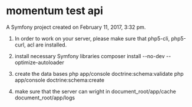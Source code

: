 momentum test api
===

A Symfony project created on February 11, 2017, 3:32 pm.

1. In order to work on your server, please make sure that php5-cli, php5-curl, acl are installed.

2. install necessary Symfony libraries
composer install --no-dev --optimize-autoloader

3. create the data bases
php app/console doctrine:schema:validate
php app/console doctrine:schema:create

4. make sure that the server can wright in
document_root/app/cache
document_root/app/logs
